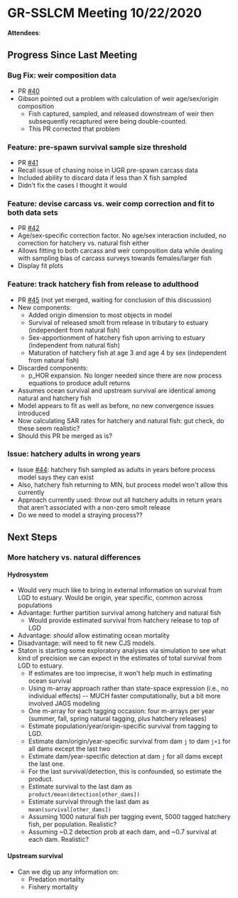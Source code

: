# GR-SSLCM Meeting 10/22/2020

**Attendees**: 

## Progress Since Last Meeting

### Bug Fix: weir composition data

* PR [#40](https://github.com/bstaton1/GR-sslcm/pull/40)
* Gibson pointed out a problem with calculation of weir age/sex/origin composition
  * Fish captured, sampled, and released downstream of weir then subsequently recaptured were being double-counted.
  * This PR corrected that problem

### Feature: pre-spawn survival sample size threshold

* PR [#41](https://github.com/bstaton1/GR-sslcm/pull/41)
* Recall issue of chasing noise in UGR pre-spawn carcass data
* Included ability to discard data if less than X fish sampled
* Didn't fix the cases I thought it would

### Feature: devise carcass vs. weir comp correction and fit to both data sets

* PR [#42](https://github.com/bstaton1/GR-sslcm/pull/42)
* Age/sex-specific correction factor. No age/sex interaction included, no correction for hatchery vs. natural fish either
* Allows fitting to both carcass and weir composition data while dealing with sampling bias of carcass surveys towards females/larger fish
* Display fit plots

### Feature: track hatchery fish from release to adulthood

* PR [#45](https://github.com/bstaton1/GR-sslcm/pull/45) (not yet merged, waiting for conclusion of this discussion)
* New components:
  * Added origin dimension to most objects in model
  * Survival of released smolt from release in tributary to estuary (independent from natural fish)
  * Sex-apportionment of hatchery fish upon arriving to estuary (independent from natural fish)
  * Maturation of hatchery fish at age 3 and age 4 by sex (independent from natural fish)
* Discarded components:
  * p_HOR expansion. No longer needed since there are now process equations to produce adult returns
* Assumes ocean survival and upstream survival are identical among natural and hatchery fish
* Model appears to fit as well as before, no new convergence issues introduced
* Now calculating SAR rates for hatchery and natural fish: gut check, do these seem realistic?
* Should this PR be merged as is?

### Issue: hatchery adults in wrong years

* Issue [#44](https://github.com/bstaton1/GR-sslcm/issues/44): hatchery fish sampled as adults in years before process model says they can exist
* Also, hatchery fish returning to MIN, but process model won't allow this currently
* Approach currently used: throw out all hatchery adults in return years that aren't associated with a non-zero smolt release
* Do we need to model a straying process??

## Next Steps

### More hatchery vs. natural differences

#### Hydrosystem

* Would very much like to bring in external information on survival from LGD to estuary. Would be origin, year specific, common across populations
* Advantage: further partition survival among hatchery and natural fish
  * Would provide estimated survival from hatchery release to top of LGD
* Advantage: _should_ allow estimating ocean mortality
* Disadvantage: will need to fit new CJS models.
* Staton is starting some exploratory analyses via simulation to see what kind of precision we can expect in the estimates of total survival from LGD to estuary.
  * If estimates are too imprecise, it won't help much in estimating ocean survival
  * Using m-array approach rather than state-space expression (i.e., no individual effects) -- MUCH faster computationally, but a bit more involved JAGS modeling
  * One m-array for each tagging occasion: four m-arrays per year (summer, fall, spring natural tagging, plus hatchery releases)
  * Estimate population/year/origin-specific survival from tagging to LGD.
  * Estimate dam/origin/year-specific survival from dam `j` to dam `j+1` for all dams except the last two
  * Estimate dam/year-specific detection at dam `j` for all dams except the last one.
  * For the last survival/detection, this is confounded, so estimate the product.
  * Estimate survival to the last dam as `product/mean(detection[other_dams])`
  * Estimate survival through the last dam as `mean(survival[other_dams])`
  * Assuming 1000 natural fish per tagging event, 5000 tagged hatchery fish, per population. Realistic?
  * Assuming ~0.2 detection prob at each dam, and ~0.7 survival at each dam. Realistic?

#### Upstream survival

* Can we dig up any information on:
  * Predation mortality
  * Fishery mortality

